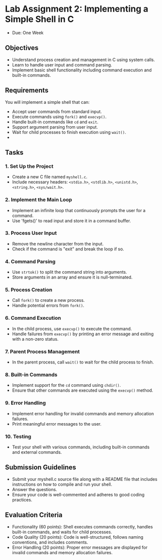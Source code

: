 # Lab Assignment 2: Implementing a Simple Shell in C
- Due: One Week
## Objectives
- Understand process creation and management in C using system calls.
- Learn to handle user input and command parsing.
- Implement basic shell functionality including command execution and built-in commands.

## Requirements
You will implement a simple shell that can:
- Accept user commands from standard input.
- Execute commands using `fork()` and `execvp()`.
- Handle built-in commands like `cd` and `exit`.
- Support argument parsing from user input.
- Wait for child processes to finish execution using `wait()`.
- 
## Tasks
### 1. Set Up the Project
- Create a new C file named `myshell.c`.
- Include necessary headers: `<stdio.h>`, `<stdlib.h>`, `<unistd.h>`, `<string.h>`, `<sys/wait.h>`.
### 2. Implement the Main Loop
- Implement an infinite loop that continuously prompts the user for a command.
- Use 'fgets()' to read input and store it in a command buffer.
### 3. Process User Input
- Remove the newline character from the input.
- Check if the command is "exit" and break the loop if so.
### 4. Command Parsing
- Use `strtok()` to split the command string into arguments.
- Store arguments in an array and ensure it is null-terminated.
### 5. Process Creation
- Call `fork()` to create a new process.
- Handle potential errors from `fork()`.
### 6. Command Execution
- In the child process, use `execvp()` to execute the command.
- Handle failures from `execvp()` by printing an error message and exiting with a non-zero status.
### 7. Parent Process Management
- In the parent process, call `wait()` to wait for the child process to finish.
### 8. Built-in Commands
- Implement support for the `cd` command using `chdir()`.
- Ensure that other commands are executed using the `execvp()` method.
### 9. Error Handling
- Implement error handling for invalid commands and memory allocation failures.
- Print meaningful error messages to the user.
### 10. Testing
- Test your shell with various commands, including built-in commands and external commands.
  
## Submission Guidelines
- Submit your myshell.c source file along with a README file that includes instructions on how to compile and run your shell.
- Answer the questions.
- Ensure your code is well-commented and adheres to good coding practices.
  
## Evaluation Criteria
- Functionality (60 points): Shell executes commands correctly, handles built-in commands, and waits for child processes.
- Code Quality (20 points): Code is well-structured, follows naming conventions, and includes comments.
- Error Handling (20 points): Proper error messages are displayed for invalid commands and memory allocation failures.
